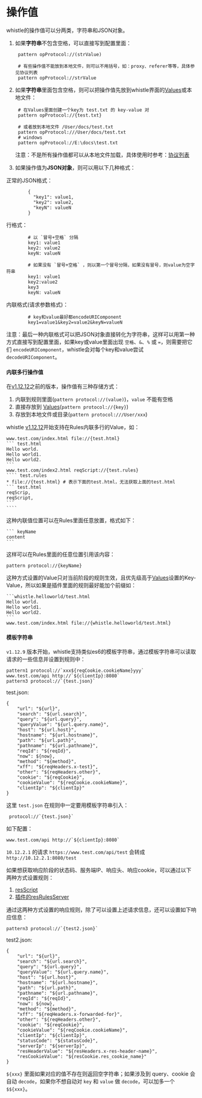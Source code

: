 # 操作值

whistle的操作值可以分两类，字符串和JSON对象。

1. 如果**字符串**不包含空格，可以直接写到配置里面：

		pattern opProtocol://(strValue)

		# 有些操作值不能放到本地文件，则可以不用括号，如：proxy、referer等等，具体参见协议列表
		pattern opProtocol://strValue

2. 如果**字符串**里面包含空格，则可以把操作值先放到whistle界面的[Values](./webui/values.html)或本地文件：

		# 在Values里面创建一个key为 test.txt 的 key-value 对
		pattern opProtocol://{test.txt}

		# 或者放到本地文件 /User/docs/test.txt
		pattern opProtocol:///User/docs/test.txt
		# windows
		pattern opProtocol://E:\docs\test.txt

	注意：不是所有操作值都可以从本地文件加载，具体使用时参考：[协议列表](./rules)

3. 如果操作值为**JSON对象**，则可以用以下几种格式：

  正常的JSON格式：

			{
			  "key1": value1,
			  "key2": value2,
			  "keyN": valueN
			}

  行格式：

			# 以 `冒号+空格` 分隔
			key1: value1
			key2: value2
			keyN: valueN

			# 如果没有 `冒号+空格` ，则以第一个冒号分隔，如果没有冒号，则value为空字符串
			key1: value1
			key2:value2
			key3
			keyN: valueN

  内联格式(请求参数格式)：

			# key和value最好都encodeURIComponent
			key1=value1&key2=value2&keyN=valueN


注意：最后一种内联格式可以把JSON对象直接转化为字符串，这样可以用第一种方式直接写到配置里面，如果key或value里面出现 `空格`、`&`、`%` 或 `=`，则需要把它们 `encodeURIComponent`，whistle会对每个key和value尝试 `decodeURIComponent`。

#### 内联多行操作值
在[v1.12.12](./update.html)之前的版本，操作值有三种存储方式：

1. 内联到规则里面(`pattern protocol://(value)`)，`value` 不能有空格
2. 直接存放到 [Values](./webui/values.html)(`pattern protocol://{key}`)
3. 存放到本地文件或目录(`pattern protocol:///User/xxx`)

whistle [v1.12.12](./update.html)开始支持在Rules内联多行的Value，如：

`````
www.test.com/index.html file://{test.html}
``` test.html
Hello world.
Hello world1.
Hello world2.
```
www.test.com/index2.html reqScript://{test.rules}
```` test.rules
* file://{test.html} # 表示下面的test.html，无法获取上面的test.html
``` test.html
reqScrip,
reqScript,
```
````
`````
这种内联值位置可以在Rules里面任意放置，格式如下：
````
``` keyName
content
```
````

这样可以在Rules里面的任意位置引用该内容：
```
pattern protocol://{keyName}
```

这种方式设置的Value只对当前阶段的规则生效，且优先级高于[Values](./webui/values.html)设置的Key-Value，所以如果是插件里面的规则最好能加个前缀如：
````
```whistle.helloworld/test.html
Hello world.
Hello world1.
Hello world2.
```
www.test.com/index.html file://{whistle.helloworld/test.html}
````


#### 模板字符串
`v1.12.9` 版本开始，whistle支持类似es6的模板字符串，通过模板字符串可以读取请求的一些信息并设置到规则中：

```
pattern1 protocol://`xxx${reqCookie.cookieName}yyy`
www.test.com/api http://`${clientIp}:8080`
pattern3 protocol://`{test.json}`
```
test.json:
```
{
	"url": "${url}",
	"search": "${url.search}",
	"query": "${url.query}",
	"queryValue": "${url.query.name}",
	"host": "${url.host}",
	"hostname": "${url.hostname}",
	"path": "${url.path}",
	"pathname": "${url.pathname}",
	"reqId": "${reqId}",
	"now": ${now},
	"method": "${method}",
	"xff": "${reqHeaders.x-test}",
	"other": "${reqHeaders.other}",
	"cookie": "${reqCookie}",
	"cookieValue": "${reqCookie.cookieName}",
	"clientIp": "${clientIp}"
}
```
这里 `test.json` 在规则中一定要用模板字符串引入：
```
 protocol://`{test.json}`
 ```

 如下配置：
 ```
www.test.com/api http://`${clientIp}:8080`
 ```
 `10.12.2.1` 的请求  `https://www.test.com/api/test` 会转成 `http://10.12.2.1:8080/test`

 如果想获取响应阶段的状态码、服务端IP、响应头、响应cookie，可以通过以下两种方式设置规则：

 1. [resScript](./rules/resScript.html)
 2. [插件的resRulesServer](./plugins.html)

 通过这两种方式设置的响应规则，除了可以设置上述请求信息，还可以设置如下响应信息：
 ```
pattern3 protocol://`{test2.json}`
```
test2.json:
```
{
	"url": "${url}",
	"search": "${url.search}",
	"query": "${url.query}",
	"queryValue": "${url.query.name}",
	"host": "${url.host}",
	"hostname": "${url.hostname}",
	"path": "${url.path}",
	"pathname": "${url.pathname}",
	"reqId": "${reqId}",
	"now": ${now},
	"method": "${method}",
	"xff": "${reqHeaders.x-forwarded-for}",
	"other": "${reqHeaders.other}",
	"cookie": "${reqCookie}",
	"cookieValue": "${reqCookie.cookieName}",
	"clientIp": "${clientIp}",
	"statusCode": "${statusCode}",
	"serverIp": "${serverIp}",
	"resHeaderValue": "${resHeaders.x-res-header-name}",
	"resCookieValue": "${resCookie.res_cookie_name}"
}
```

`${xxx}` 里面如果对应的值不存在则返回空字符串；如果涉及到 query、cookie 会自动 `decode`，如果你不想自动对 `key` 和 `value` 做 `decode`，可以加多一个 `$${xxx}`。
